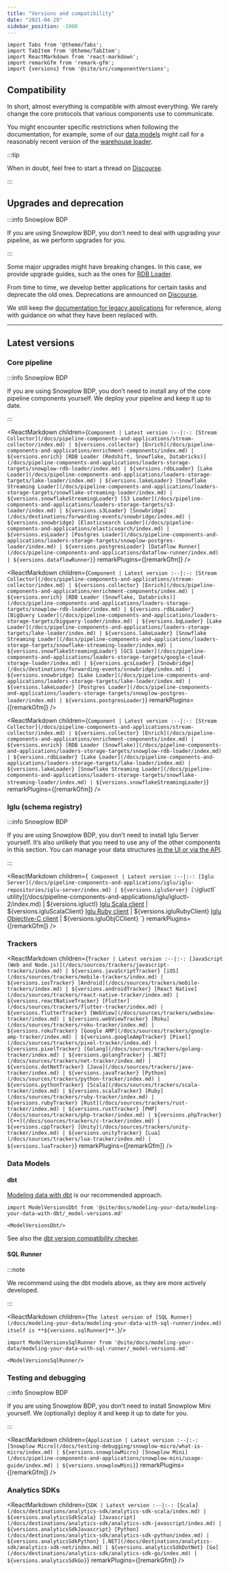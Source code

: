```yaml
---
title: "Versions and compatibility"
date: "2021-04-29"
sidebar_position: -1000
---
```


```mdx-code-block
import Tabs from '@theme/Tabs';
import TabItem from '@theme/TabItem';
import ReactMarkdown from 'react-markdown';
import remarkGfm from 'remark-gfm';
import {versions} from '@site/src/componentVersions';
```

## Compatibility

In short, almost everything is compatible with almost everything. We rarely change the core protocols that various components use to communicate.

You might encounter specific restrictions when following the documentation, for example, some of our [data models](/docs/modeling-your-data/modeling-your-data-with-dbt/dbt-models/index.md) might call for a reasonably recent version of the [warehouse loader](/docs/pipeline-components-and-applications/loaders-storage-targets/snowplow-rdb-loader/index.md).

:::tip

When in doubt, feel free to start a thread on [Discourse](https://discourse.snowplow.io/).

:::

## Upgrades and deprecation

:::info Snowplow BDP

If you are using Snowplow BDP, you don’t need to deal with upgrading your pipeline, as we perform upgrades for you.

:::

Some major upgrades might have breaking changes. In this case, we provide upgrade guides, such as the ones for [RDB Loader](/docs/pipeline-components-and-applications/loaders-storage-targets/snowplow-rdb-loader/upgrade-guides/index.md).

From time to time, we develop better applications for certain tasks and deprecate the old ones. Deprecations are announced on [Discourse](https://discourse.snowplow.io/).

We still keep the [documentation for legacy applications](/docs/pipeline-components-and-applications/legacy/index.md) for reference, along with guidance on what they have been replaced with.

---

## Latest versions

### Core pipeline

:::info Snowplow BDP

If you are using Snowplow BDP, you don’t need to install any of the core pipeline components yourself. We deploy your pipeline and keep it up to date.

:::

<Tabs groupId="cloud" queryString>
<TabItem value="aws" label="AWS" default>

<ReactMarkdown children={`
Component | Latest version
:--|:-:
[Stream Collector](/docs/pipeline-components-and-applications/stream-collector/index.md) | ${versions.collector}
[Enrich](/docs/pipeline-components-and-applications/enrichment-components/index.md) | ${versions.enrich}
[RDB Loader (Redshift, Snowflake, Databricks)](/docs/pipeline-components-and-applications/loaders-storage-targets/snowplow-rdb-loader/index.md) | ${versions.rdbLoader}
[Lake Loader](/docs/pipeline-components-and-applications/loaders-storage-targets/lake-loader/index.md) | ${versions.lakeLoader}
[Snowflake Streaming Loader](/docs/pipeline-components-and-applications/loaders-storage-targets/snowflake-streaming-loader/index.md) | ${versions.snowflakeStreamingLoader}
[S3 Loader](/docs/pipeline-components-and-applications/loaders-storage-targets/s3-loader/index.md) | ${versions.s3Loader}
[Snowbridge](/docs/destinations/forwarding-events/snowbridge/index.md) | ${versions.snowbridge}
[Elasticsearch Loader](/docs/pipeline-components-and-applications/elasticsearch/index.md) | ${versions.esLoader}
[Postgres Loader](/docs/pipeline-components-and-applications/loaders-storage-targets/snowplow-postgres-loader/index.md) | ${versions.postgresLoader}
[Dataflow Runner](/docs/pipeline-components-and-applications/dataflow-runner/index.md) | ${versions.dataflowRunner}
`} remarkPlugins={[remarkGfm]} />

</TabItem>
<TabItem value="gcp" label="GCP">

<ReactMarkdown children={`
Component | Latest version
:--|:-:
[Stream Collector](/docs/pipeline-components-and-applications/stream-collector/index.md) | ${versions.collector}
[Enrich](/docs/pipeline-components-and-applications/enrichment-components/index.md) | ${versions.enrich}
[RDB Loader (Snowflake, Databricks)](/docs/pipeline-components-and-applications/loaders-storage-targets/snowplow-rdb-loader/index.md) | ${versions.rdbLoader}
[BigQuery Loader](/docs/pipeline-components-and-applications/loaders-storage-targets/bigquery-loader/index.md) | ${versions.bqLoader}
[Lake Loader](/docs/pipeline-components-and-applications/loaders-storage-targets/lake-loader/index.md) | ${versions.lakeLoader}
[Snowflake Streaming Loader](/docs/pipeline-components-and-applications/loaders-storage-targets/snowflake-streaming-loader/index.md) | ${versions.snowflakeStreamingLoader}
[GCS Loader](/docs/pipeline-components-and-applications/loaders-storage-targets/google-cloud-storage-loader/index.md) | ${versions.gcsLoader}
[Snowbridge](/docs/destinations/forwarding-events/snowbridge/index.md) | ${versions.snowbridge}
[Lake Loader](/docs/pipeline-components-and-applications/loaders-storage-targets/lake-loader/index.md) | ${versions.lakeLoader}
[Postgres Loader](/docs/pipeline-components-and-applications/loaders-storage-targets/snowplow-postgres-loader/index.md) | ${versions.postgresLoader}
`} remarkPlugins={[remarkGfm]} />

</TabItem>
<TabItem value="azure" label="Azure">

<ReactMarkdown children={`
Component | Latest version
:--|:-:
[Stream Collector](/docs/pipeline-components-and-applications/stream-collector/index.md) | ${versions.collector}
[Enrich](/docs/pipeline-components-and-applications/enrichment-components/index.md) | ${versions.enrich}
[RDB Loader (Snowflake)](/docs/pipeline-components-and-applications/loaders-storage-targets/snowplow-rdb-loader/index.md) | ${versions.rdbLoader}
[Lake Loader](/docs/pipeline-components-and-applications/loaders-storage-targets/lake-loader/index.md) | ${versions.lakeLoader}
[Snowflake Streaming Loader](/docs/pipeline-components-and-applications/loaders-storage-targets/snowflake-streaming-loader/index.md) | ${versions.snowflakeStreamingLoader}
`} remarkPlugins={[remarkGfm]} />

</TabItem>
</Tabs>

### Iglu (schema registry)

:::info Snowplow BDP

If you are using Snowplow BDP, you don’t need to install Iglu Server yourself. It’s also unlikely that you need to use any of the other components in this section. You can manage your data structures [in the UI or via the API](/docs/understanding-tracking-design/managing-your-data-structures/index.md).

:::

<ReactMarkdown children={`
Component | Latest version
:--|:-:
[Iglu Server](/docs/pipeline-components-and-applications/iglu/iglu-repositories/iglu-server/index.md) | ${versions.igluServer}
[\`igluctl\` utility](/docs/pipeline-components-and-applications/iglu/igluctl-2/index.md) | ${versions.igluctl}
[Iglu Scala client](/docs/pipeline-components-and-applications/iglu/iglu-clients/scala-client-setup/index.md) | ${versions.igluScalaClient}
[Iglu Ruby client](/docs/pipeline-components-and-applications/iglu/iglu-clients/ruby-client/index.md) | ${versions.igluRubyClient}
[Iglu Objective-C client](/docs/pipeline-components-and-applications/iglu/iglu-clients/objc-client/index.md) | ${versions.igluObjCClient}
`} remarkPlugins={[remarkGfm]} />

### Trackers

<ReactMarkdown children={`
Tracker | Latest version
:--|:-:
[JavaScript (Web and Node.js)](/docs/sources/trackers/javascript-trackers/index.md) | ${versions.javaScriptTracker}
[iOS](/docs/sources/trackers/mobile-trackers/index.md) | ${versions.iosTracker}
[Android](/docs/sources/trackers/mobile-trackers/index.md) | ${versions.androidTracker}
[React Native](/docs/sources/trackers/react-native-tracker/index.md) | ${versions.reactNativeTracker}
[Flutter](/docs/sources/trackers/flutter-tracker/index.md) | ${versions.flutterTracker}
[WebView](/docs/sources/trackers/webview-tracker/index.md) | ${versions.webViewTracker}
[Roku](/docs/sources/trackers/roku-tracker/index.md) | ${versions.rokuTracker}
[Google AMP](/docs/sources/trackers/google-amp-tracker/index.md) | ${versions.googleAmpTracker}
[Pixel](/docs/sources/trackers/pixel-tracker/index.md) | ${versions.pixelTracker}
[Golang](/docs/sources/trackers/golang-tracker/index.md) | ${versions.golangTracker}
[.NET](/docs/sources/trackers/net-tracker/index.md) | ${versions.dotNetTracker}
[Java](/docs/sources/trackers/java-tracker/index.md) | ${versions.javaTracker}
[Python](/docs/sources/trackers/python-tracker/index.md) | ${versions.pythonTracker}
[Scala](/docs/sources/trackers/scala-tracker/index.md) | ${versions.scalaTracker}
[Ruby](/docs/sources/trackers/ruby-tracker/index.md) | ${versions.rubyTracker}
[Rust](/docs/sources/trackers/rust-tracker/index.md) | ${versions.rustTracker}
[PHP](/docs/sources/trackers/php-tracker/index.md) | ${versions.phpTracker}
[C++](/docs/sources/trackers/c-tracker/index.md) | ${versions.cppTracker}
[Unity](/docs/sources/trackers/unity-tracker/index.md) | ${versions.unityTracker}
[Lua](/docs/sources/trackers/lua-tracker/index.md) | ${versions.luaTracker}
`} remarkPlugins={[remarkGfm]} />

### Data Models

#### dbt

[Modeling data with dbt](/docs/modeling-your-data/modeling-your-data-with-dbt/index.md) is our recommended approach.

```mdx-code-block
import ModelVersionsDbt from '@site/docs/modeling-your-data/modeling-your-data-with-dbt/_model-versions.md'

<ModelVersionsDbt/>
```

See also the [dbt version compatibility checker](/docs/modeling-your-data/modeling-your-data-with-dbt/index.md#dbt-version-compatibility-checker).

#### SQL Runner

:::note

We recommend using the dbt models above, as they are more actively developed.

:::

<ReactMarkdown children={`
The latest version of [SQL Runner](/docs/modeling-your-data/modeling-your-data-with-sql-runner/index.md) itself is **${versions.sqlRunner}**.
`}/>

```mdx-code-block
import ModelVersionsSqlRunner from '@site/docs/modeling-your-data/modeling-your-data-with-sql-runner/_model-versions.md'

<ModelVersionsSqlRunner/>
```

### Testing and debugging

:::info Snowplow BDP

If you are using Snowplow BDP, you don’t need to install Snowplow Mini yourself. We (optionally) deploy it and keep it up to date for you.

:::

<ReactMarkdown children={`
Application | Latest version
:--|:-:
[Snowplow Micro](/docs/testing-debugging/snowplow-micro/what-is-micro/index.md) | ${versions.snowplowMicro}
[Snowplow Mini](/docs/pipeline-components-and-applications/snowplow-mini/usage-guide/index.md) | ${versions.snowplowMini}
`} remarkPlugins={[remarkGfm]} />

### Analytics SDKs

<ReactMarkdown children={`
SDK | Latest version
:--|:-:
[Scala](/docs/destinations/analytics-sdk/analytics-sdk-scala/index.md) | ${versions.analyticsSdkScala}
[Javascript](/docs/destinations/analytics-sdk/analytics-sdk-javascript/index.md) | ${versions.analyticsSdkJavascript}
[Python](/docs/destinations/analytics-sdk/analytics-sdk-python/index.md) | ${versions.analyticsSdkPython}
[.NET](/docs/destinations/analytics-sdk/analytics-sdk-net/index.md) | ${versions.analyticsSdkDotNet}
[Go](/docs/destinations/analytics-sdk/analytics-sdk-go/index.md) | ${versions.analyticsSdkGo}
`} remarkPlugins={[remarkGfm]} />

